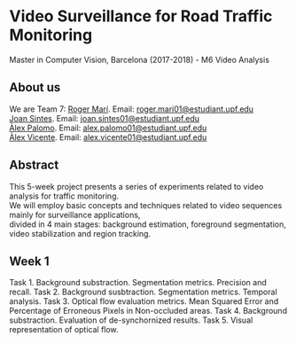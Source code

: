 # Video Surveillance for Road Traffic Monitoring
Master in Computer Vision, Barcelona (2017-2018) - M6 Video Analysis

## About us
We are Team 7: 
[Roger Marí](https://github.com/rogermm14). Email: roger.mari01@estudiant.upf.edu  
[Joan Sintes](https://github.com/JoSintes8). Email: joan.sintes01@estudiant.upf.edu  
[Àlex Palomo](https://github.com/alexpalomodominguez). Email: alex.palomo01@estudiant.upf.edu  
[Àlex Vicente](https://github.com/AlexVicenteS). Email: alex.vicente01@estudiant.upf.edu  

## Abstract
This 5-week project presents a series of experiments related to video analysis for traffic monitoring.   
We will employ basic concepts and techniques related to video sequences mainly for surveillance applications,     
divided in 4 main stages: background estimation, foreground segmentation, video stabilization and region tracking. 

## Week 1
Task 1. Background substraction. Segmentation metrics. Precision and recall.
Task 2. Background susbtraction. Segmentation metrics. Temporal analysis.
Task 3. Optical flow evaluation metrics. Mean Squared Error and Percentage of Erroneous Pixels in Non-occluded areas.
Task 4. Background substraction. Evaluation of de-synchornized results.
Task 5. Visual representation of optical flow.

